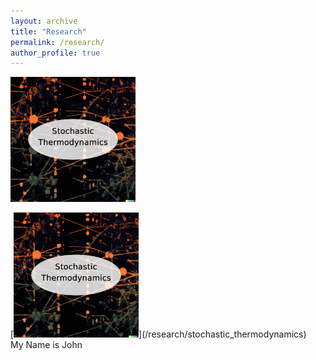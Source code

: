 ```yaml
---
layout: archive
title: "Research"
permalink: /research/
author_profile: true
---
```


[<img src='/images/StochTherm.png' width="200" height="200">](/research/stochastic_thermodynamics)

<div class="container">
  [<img src='/images/StochTherm.png' width="200" height="200">](/research/stochastic_thermodynamics)
  <div class="overlay">My Name is John</div>
</div>
